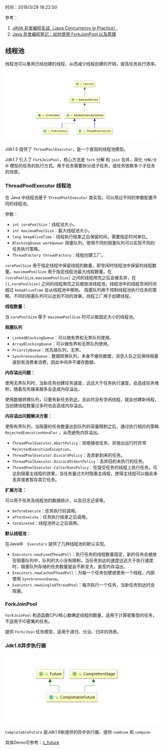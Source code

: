 时间：2019/3/29 18:22:50  

参考：

1. [JAVA 并发编程实战（Java Concurrency in Practice）](http://product.dangdang.com/22606835.html)
2. [Java 并发编程笔记：如何使用 ForkJoinPool 以及原理](http://blog.dyngr.com/blog/2016/09/15/java-forkjoinpool-internals/)

## 线程池   

线程池可以重用已经创建的线程，从而减少线程创建的开销，提高任务执行效率。

![CompletableFuture 继承结构图](https://raw.githubusercontent.com/LanSeTianYe/Notes/master/images/java/concurrent/ExecutorService.png) 

Jdk1.5 提供了 `ThreadPoolExecutor`，是一个直观的线程池模型。

Jdk1.7 引入了 `ForkJoinPool`，核心方法是 `fork` 分解 和 `join` 合并，简化 `分解/合并` 模型的任务的执行方式。用于任务需要拆分成子任务，或任务依赖多个子任务的场景。

### ThreadPoolExecutor 线程池   
 
在 Java 中线程池基于 `ThreadPoolExecutor` 类实现。可以用过不同的参数配置不同的线程池。

参数： 

* `int corePoolSize`：线程池大小。
* `int maximumPoolSize`：最大线程池大小。
* `long keepAliveTime`：线程执行结束之后保留时间，需要指定时间单位。
* `BlockingQueue workQueue`: 阻塞队列，使用不同的阻塞队列可以实现不同的任务执行策略。
* `ThreadFactory threadFactory`：线程创建工厂。

`corePoolSize` 用于指定线程中保留线程的数量，即空闲时线程池中保留的线程数量。`maximumPoolSize` 用于指定线程池最大线程数量。在 `(corePoolSize,maximumPoolSize]` 之间的线程用完之后会被丢弃，在 `[1,corePoolSize]` 之间的线程用完之后被放进线程池。线程池中的线程空闲时间超过 `keepAliveTime` 会从线程池中移除。 阻塞队列用于控制线程池执行任务的策略，不同的阻塞队列可以达到不同的效果。线程工厂用于创建线程。

**线程数量：**

当 `corePoolSize` 等于 `maximumPoolSize` 时可以做固定大小的线程池。

**阻塞队列**

* `LinkedBlockingQueue`：可以做有界和无界队列使用。
* `ArrayBlockingQueue`：可以做有界和无界队列使用。
* `PriorityQueue`：优先级队列，无界。
* `SynchronousQueue`：数据转换队列，本身不缓存数据，消息入队之后保持阻塞直到有消费者消费，因此中间并不缓存数据。

**内存溢出问题：**  

使用无界队列时，当新任务创建任务速度，远远大于任务执行速度，会造成任务堆积，随着任务越来越多会造成内存溢出。  

使用数据转换队列，只要有新任务到达，且此时没有空闲线程，就会创建新线程，当创建线程数量过多时也会造成内存溢出。   

**内存溢出问题解决方案：** 

使用有界队列，当阻塞的任务数量达到队列的容量限制之后，通过执行相应的策略 `RejectedExecutionHandler` ，从而避免内存溢出。

* `ThreadPoolExecutor.AbortPolicy`：拒绝接收任务，并抛出运行时异常 `RejectedExecutionException`。
* `ThreadPoolExecutor.DiscardPolicy`：丢弃新到来的任务。
* `ThreadPoolExecutor.DiscardOldestPolicy`：丢弃旧的未执行的任务。
* `ThreadPoolExecutor.CallerRunsPolicy`：在提交任务的线程上执行任务。可达到阻塞主线程的效果，当任务量过大时阻塞主线程，使得主线程可以据此来丢弃或者暂存其它任务。

**扩展方法：**

可以用于任务及线程池的数据统计，以及日志记录等。  

* `beforeExecute`：任务执行前调用。
* `afterExecute`：任务执行结束之后调用。
* `terminated`：线程池终止之后调用。

**默认线程池：**    

在Java中　`Executors` 提供了几种线程池的默认实现。

* `Executors.newFixedTheadPoll`：执行任务的线程数量固定，新的任务会被放在阻塞队列中，队列的大小没有限制，当任务到达的速度远远大于执行速度时，阻塞队列存储的任务数量就会不断变大，直至内存溢出。
* `Executors.newCachedTheadPoll`：为每一个任务创建或使用一个线程，内部使用 `SynchronousQueue`。
* `Executors.newSingledThreadPool`：每次执行一个任务，当新任务到达时会阻塞。

### ForkJoinPool    

`ForkJoinPool` 构造函数CPU核心数确定线程的数量，适用于计算密集型的任务，不适用于IO密集的任务。

提供 `Fork/Join` 任务模型，适用于递归、分治、归并的场景。

### Jdk1.8异步执行器  

![CompletableFuture 继承结构图](https://raw.githubusercontent.com/LanSeTianYe/Notes/master/images/java/concurrent/CompletableFuture.png) 

`CompletableFuture` 是Jdk1.8新提供的异步执行器，提供 `combine` 和 `compose`

具体Demo可参考：[c_future](https://github.com/LanSeTianYe/DemoContainer/blob/master/test/src/main/java/com/xiaotian/demo/test/concurrent/c_future/)